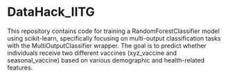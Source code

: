 # DataHack_IITG

This repository contains code for training a RandomForestClassifier model using scikit-learn, specifically focusing on multi-output classification tasks with the MultiOutputClassifier wrapper. The goal is to predict whether individuals receive two different vaccines (xyz_vaccine and seasonal_vaccine) based on various demographic and health-related features.
